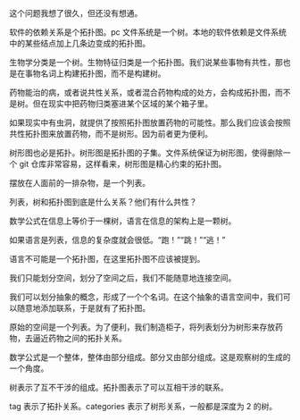 这个问题我想了很久，但还没有想通。

软件的依赖关系是个拓扑图。pc 文件系统是一个树。本地的软件依赖是文件系统中的某些结点加上几条边变成的拓扑图。

生物学分类是一个树。生物特征归类是一个拓扑图。我们说某些事物有共性，那也是在事物名词上构建拓扑图，而不是构建树。

药物能治的病，或者说共性关系，或者混合药物构成的处方，会构成拓扑图，而不是树。但在现实中把药物归类塞进某个区域的某个箱子里。

如果现实中有虫洞，就提供了按照拓扑图放置药物的可能性。那么我们应该会按照共性拓扑图来放置药物，而不是树形。因为前者更为便利。

树形图也必是拓扑。树形图是拓扑图的子集。文件系统保证为树形图，使得删除一个 git 仓库非常容易，这样看来，树形图是精心约束的拓扑图。

摆放在人面前的一排杂物，是一个列表。

列表，树和拓扑图到底是什么关系？他们有什么共性？

数学公式在信息上等价于一棵树，语言在信息的架构上是一颗树。

如果语言是列表，信息的复杂度就会很低。“跑！”“跳！”“逃！”

语言不可能是一个拓扑图，在这里拓扑图不应该被提到。

我们只能划分空间，划分了空间之后，我们不能随意地连接空间。

我们可以划分抽象的概念，形成了一个个名词。在这个抽象的语言空间中，我们可以随意地添加联系，于是就有了拓扑图。

原始的空间是一个列表。为了便利，我们制造柜子，将列表划分为树形来存放药物，去逼近药物之间的拓扑关系。

数学公式是一个整体，整体由部分组成。部分又由部分组成。这是观察树的生成的一个角度。

树表示了互不干涉的组成。拓扑图表示了可以互相干涉的联系。

tag 表示了拓扑关系。categories 表示了树形关系，一般都是深度为 2 的树。

